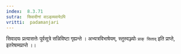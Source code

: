 ```yaml
---
index:  8.3.71
sutra:  सिवादीनां वाऽड्व्यवायेऽपि
vritti:  padamanjari
---
```


सिवादयः प्रत्यासत्तेः पूर्वसूत्रे सन्निविष्टा गृह्यन्ते । अभ्यत्रविभाषेयम्, स्तुस्वञ्ज्योः `प्राक् सिताद्` इति प्राप्ते, इतरेषामप्राप्ते ।।
